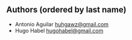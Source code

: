 ## Authors (ordered by last name)

- Antonio Aguilar <huhgawz@gmail.com>
- Hugo Habel <hugohabel@gmail.com>